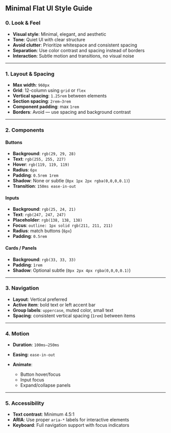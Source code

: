 ## Minimal Flat UI Style Guide

### 0. Look & Feel

- **Visual style**: Minimal, elegant, and aesthetic
- **Tone**: Quiet UI with clear structure
- **Avoid clutter**: Prioritize whitespace and consistent spacing
- **Separation**: Use color contrast and spacing instead of borders
- **Interaction**: Subtle motion and transitions, no visual noise

---

### 1. Layout & Spacing

- **Max width**: `960px`
- **Grid**: 12-column using `grid` or `flex`
- **Vertical spacing**: `1.25rem` between elements
- **Section spacing**: `2rem–3rem`
- **Component padding**: max `1rem`
- **Borders**: Avoid — use spacing and background contrast

---

### 2. Components

#### Buttons

- **Background**: `rgb(29, 29, 28)`
- **Text**: `rgb(255, 255, 227)`
- **Hover**: `rgb(119, 119, 119)`
- **Radius**: `6px`
- **Padding**: `0.5rem 1rem`
- **Shadow**: None or subtle (`0px 1px 2px rgba(0,0,0,0.1)`)
- **Transition**: `150ms ease-in-out`

#### Inputs

- **Background**: `rgb(25, 24, 21)`
- **Text**: `rgb(247, 247, 247)`
- **Placeholder**: `rgb(138, 138, 138)`
- **Focus**: `outline: 1px solid rgb(211, 211, 211)`
- **Radius**: match buttons (`6px`)
- **Padding**: `0.5rem`

#### Cards / Panels

- **Background**: `rgb(33, 33, 33)`
- **Padding**: `1rem`
- **Shadow**: Optional subtle (`0px 2px 4px rgba(0,0,0,0.1)`)

---

### 3. Navigation

- **Layout**: Vertical preferred
- **Active item**: bold text or left accent bar
- **Group labels**: `uppercase`, muted color, small text
- **Spacing**: consistent vertical spacing (`1rem`) between items

---

### 4. Motion

- **Duration**: `100ms–250ms`
- **Easing**: `ease-in-out`
- **Animate**:

  - Button hover/focus
  - Input focus
  - Expand/collapse panels

---

### 5. Accessibility

- **Text contrast**: Minimum 4.5:1
- **ARIA**: Use proper `aria-*` labels for interactive elements
- **Keyboard**: Full navigation support with focus indicators
